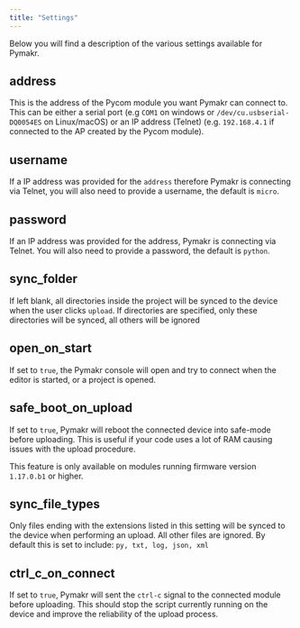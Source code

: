 ```yaml
---
title: "Settings"
---
```


Below you will find a description of the various settings available for Pymakr.

## address

This is the address of the Pycom module you want Pymakr can connect to. This can be either a serial port (e.g `COM1` on windows or `/dev/cu.usbserial-DQ0054ES` on Linux/macOS) or an IP address (Telnet) (e.g. `192.168.4.1` if connected to the AP created by the Pycom module).

## username

If a IP address was provided for the `address` therefore Pymakr is connecting via Telnet, you will also need to provide a username, the default is `micro`.

## password

If an IP address was provided for the address, Pymakr is connecting via Telnet. You will also need to provide a password, the default is `python`.

## sync\_folder

If left blank, all directories inside the project will be synced to the device when the user clicks `upload`. If directories are specified, only these directories will be synced, all others will be ignored

## open\_on\_start

If set to `true`, the Pymakr console will open and try to connect when the editor is started, or a project is opened.

## safe\_boot\_on\_upload

If set to `true`, Pymakr will reboot the connected device into safe-mode before uploading. This is useful if your code uses a lot of RAM causing issues with the upload procedure.

This feature is only available on modules running firmware version `1.17.0.b1` or higher.

## sync\_file\_types

Only files ending with the extensions listed in this setting will be synced to the device when performing an upload. All other files are ignored. By default this is set to include: `py, txt, log, json, xml`

## ctrl\_c\_on\_connect

If set to `true`, Pymakr will sent the `ctrl-c` signal to the connected module before uploading. This should stop the script currently running on the device and improve the reliability of the upload process.

